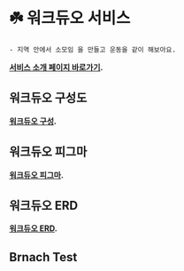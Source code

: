 # ☘️ 워크듀오 서비스
    - 지역 안에서 소모임 을 만들고 운동을 같이 해보아요.

**[서비스 소개 페이지 바로가기](https://alive-tern-b83.notion.site/7e43c82a2ab146789ee99eea6124d139).**

## 워크듀오 구성도
**[워크듀오 구성](https://alive-tern-b83.notion.site/workduo-55b0477f47c74e0683678ba35d311968).**

## 워크듀오 피그마
**[워크듀오 피그마](https://alive-tern-b83.notion.site/fd786e1892214618b336cc9c61b0698e).**

## 워크듀오 ERD
**[워크듀오 ERD](https://alive-tern-b83.notion.site/ERD-c493462df0fd462bbcfac48d8aac24b1).**

## Brnach Test
